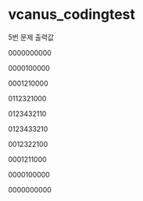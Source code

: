 # vcanus_codingtest

5번 문제 출력값

0000000000

0000100000

0001210000

0112321000

0123432110

0123433210

0012322100

0001211000

0000100000

0000000000
